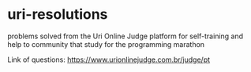 # uri-resolutions
problems solved from the Uri Online Judge platform for self-training and help to community that study for the programming marathon

Link of questions:
https://www.urionlinejudge.com.br/judge/pt
